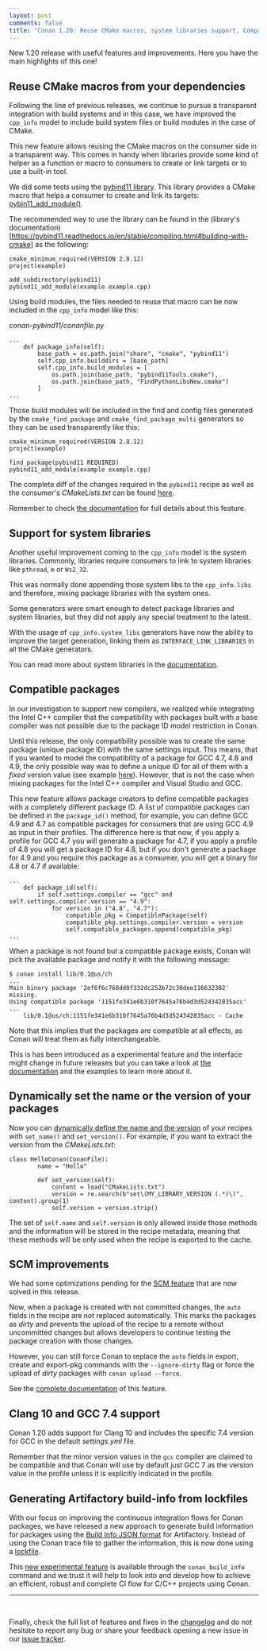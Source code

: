 ```yaml
---
layout: post
comments: false
title: "Conan 1.20: Reuse CMake macros, system libraries support, Compatible packages and new recipe methods!"
---
```


New 1.20 release with useful features and improvements. Here you have the main highlights of this one!

## Reuse CMake macros from your dependencies

Following the line of previous releases, we continue to pursue a transparent integration with build systems and in this case, we have
improved the `cpp_info` model to include build system files or build modules in the case of CMake.

This new feature allows reusing the CMake macros on the consumer side in a transparent way. This comes in handy when libraries provide some
kind of helper as a function or macro to consumers to create or link targets or to use a built-in tool.

We did some tests using the [pybind11 library](https://github.com/pybind/pybind11). This library provides a CMake macro 
that helps a consumer to create and link its targets: [pybin11_add_module()](https://pybind11.readthedocs.io/en/stable/compiling.html#pybind11-add-module).

The recommended way to use the library can be found in the (library's documentation)[https://pybind11.readthedocs.io/en/stable/compiling.html#building-with-cmake] as the following:

```
cmake_minimum_required(VERSION 2.8.12)
project(example)

add_subdirectory(pybind11)
pybind11_add_module(example example.cpp)
```

Using build modules, the files needed to reuse that macro can be now included in the `cpp_info` model like this:

*conan-pybind11/conanfile.py*
```
...
    def package_info(self):
        base_path = os.path.join("share", "cmake", "pybind11")
        self.cpp_info.builddirs = [base_path]
        self.cpp_info.build_modules = [
            os.path.join(base_path, "pybind11Tools.cmake"),
            os.path.join(base_path, "FindPythonLibsNew.cmake")
        ]
...
```

Those build modules will be included in the find and config files generated by the `cmake_find_package` and `cmake_find_package_multi`
generators so they can be used transparently like this:

```
cmake_minimum_required(VERSION 2.8.12)
project(example)

find_package(pybind11 REQUIRED)
pybind11_add_module(example example.cpp)
```

The complete diff of the changes required in the `pybind11` recipe as well as the consumer's *CMakeLists.txt* can be found [here](https://github.com/conan-community/conan-pybind11/compare/release/2.3.0...danimtb:release/2.3.0_build_modules?expand=1).

Remember to check [the documentation](https://docs.conan.io/en/latest/reference/conanfile/attributes.html#cpp-info) for full details about
this feature.

## Support for system libraries

Another useful improvement coming to the `cpp_info` model is the system libraries. Commonly, libraries
require consumers to link to system libraries like `pthread`, `m` or `Ws2_32`.

This was normally done appending those system libs to the `cpp_info.libs` and therefore, mixing package libraries with the 
system ones.

Some generators were smart enough to detect package libraries and system libraries, but they did not apply any special treatment to the
latest.

With the usage of `cpp_info.system_libs` generators have now the ability to improve the target generation, linking them as
`INTERFACE_LINK_LIBRARIES` in all the CMake generators.

You can read more about system libraries in the
[documentation](https://docs.conan.io/en/latest/reference/conanfile/attributes.html#cpp-info).

## Compatible packages

In our investigation to support new compilers, we realized while integrating the Intel C++ compiler that the compatibility with packages
built with a base compiler was not possible due to the package ID model restriction in Conan.

Until this release, the only compatibility possible was to create the same package (unique package ID) with the same
settings input. This means, that if you wanted to model the compatibility of a package for GCC 4.7, 4.8 and 4.9, the only
possible way was to define a unique ID for all of them with a *fixed* version value (see example
[here](https://docs.conan.io/en/latest/creating_packages/define_abi_compatibility.html#defining-a-custom-package-id)). However, that is not
the case when mixing packages for the Intel C++ compiler and Visual Studio and GCC.

This new feature allows package creators to define compatible packages with a completely different package ID. A list of compatible packages
can be defined in the `package_id()` method, for example, you can define GCC 4.9 and 4.7 as compatible packages for consumers that are using
GCC 4.9 as input in their profiles. The difference here is that now, if you apply a profile for GCC 4.7 you will generate a package for 4.7,
if you apply a profile of 4.8 you will get a package ID for 4.8, but if you don't generate a package for 4.9 and you require this package as
a consumer, you will get a binary for 4.8 or 4.7 if available:

```
...
    def package_id(self):
        if self.settings.compiler == "gcc" and self.settings.compiler.version == "4.9":
            for version in ("4.8", "4.7"):
                compatible_pkg = CompatiblePackage(self)
                compatible_pkg.settings.compiler.version = version
                self.compatible_packages.append(compatible_pkg)
...
```

When a package is not found but a compatible package exists, Conan will pick the available package and notify it with the following message:

```
$ conan install lib/0.1@us/ch
...
Main binary package '2ef6f6c768dd0f332dc252b72c30dee116632302' missing.
Using compatible package '1151fe341e6b310f7645a76b4d3d524342835acc'
...
    lib/0.1@us/ch:1151fe341e6b310f7645a76b4d3d524342835acc - Cache
```

Note that this implies that the packages are compatible at all effects, as Conan will treat them as fully interchangeable.

This is has been introduced as a experimental feature and the interface might change in future releases but you can take a look at
[the documentation](https://docs.conan.io/en/latest/creating_packages/define_abi_compatibility.html#compatible-packages) and the examples to learn more about it.

## Dynamically set the name or the version of your packages

Now you can [dynamically define the name and the version](https://docs.conan.io/en/latest/howtos/capture_version.html) of your recipes with
`set_name()` and `set_version()`. For example, if you want to extract the version from the *CMakeLists.txt*:

```
class HelloConan(ConanFile):
        name = "Hello"

        def set_version(self):
            content = load("CMakeLists.txt")
            version = re.search(b"set\(MY_LIBRARY_VERSION (.*)\)", content).group(1)
            self.version = version.strip()
```

The set of `self.name` and `self.version` is only allowed inside those methods and the information will be stored in the recipe metadata, meaning that these methods will be only used when the recipe is exported to the cache.

## SCM improvements

We had some optimizations pending for the [SCM feature](https://github.com/conan-io/conan/issues/5195) that are now solved in this release.

Now, when a package is created with not committed changes, the `auto` fields in the recipe are not replaced automatically. This marks the
packages as *dirty* and prevents the upload of the recipe to a remote without uncommitted changes but allows developers to continue testing
the package creation with those changes.

However, you can still force Conan to replace the `auto` fields in export, create and export-pkg commands with the `--ignore-dirty` flag or
force the upload of *dirty* packages with `conan upload --force`.

See the [complete documentation](https://docs.conan.io/en/latest/creating_packages/package_repo.html#capturing-the-remote-and-commit-scm)
of this feature.

## Clang 10 and GCC 7.4 support

Conan 1.20 adds support for Clang 10 and includes the specific 7.4 version for GCC in the default *settings.yml* file.

Remember that the minor version values in the `gcc` compiler are claimed to be compatible and that Conan will use by default just GCC 7 as
the version value in the profile unless it is explicitly indicated in the profile.

## Generating Artifactory build-info from lockfiles

With our focus on improving the continuous integration flows for Conan packages, we have released a new approach to generate build
information for packages using the [Build Info JSON format](https://github.com/jfrog/build-info) for Artifactory. Instead of using the Conan trace file to gather the information, this is now done using a [lockfile](https://docs.conan.io/en/latest/versioning/lockfiles.html).

This [new experimental feature](https://docs.conan.io/en/latest/howtos/generic_ci_artifactory.html#generating-build-info-from-lockfiles-information)
is available through the `conan_build_info` command and we trust it will help to look into and develop how to achieve an efficient, robust
and complete CI flow for C/C++ projects using Conan.

-----------
<br>

Finally, check the full list of features and fixes in the [changelog](https://docs.conan.io/en/latest/changelog.html) and do not hesitate to report any bug or share your feedback opening a new issue in our [issue tracker](https://github.com/conan-io/conan/issues).
